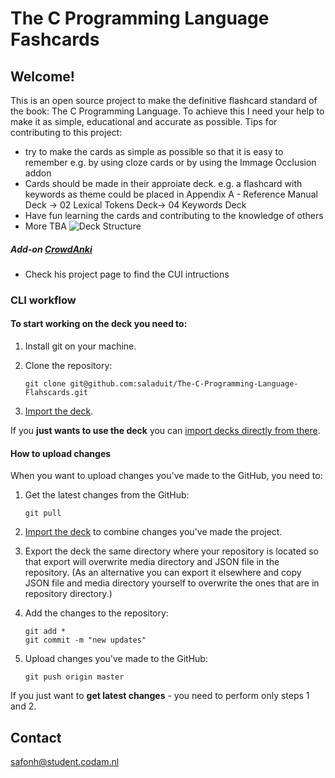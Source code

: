 # The C Programming Language Fashcards

## Welcome!
This is an open source project to make the definitive flashcard standard of the book: The C Programming Language. To achieve this I need your help to make it as simple, educational and accurate as possible. Tips for contributing to this project:
  - try to make the cards as simple as possible so that it is easy to remember e.g. by using cloze cards or by using the Immage Occlusion addon
  - Cards should be made in their approiate deck. e.g. a flashcard with keywords as theme could be placed in Appendix A - Reference Manual Deck -> 02 Lexical Tokens Deck-> 04 Keywords Deck
  - Have fun learning the cards and contributing to the knowledge of others
  - More TBA
![Deck Structure](/The-C-Programming-Language-Flahscards/deck_structure "deck_structure")
##### Add-on [CrowdAnki](https://desktop.github.com/)
  - Check his project page to find the CUI intructions
 
### CLI workflow

#### To start working on the deck you need to:

1. Install git on your machine.
2. Clone the repository:

    ```
    git clone git@github.com:saladuit/The-C-Programming-Language-Flahscards.git
    ```

3. [Import the deck](#import).

If you **just wants to use the deck** you can [import decks directly from there](#import-from-git).

#### How to upload changes

When you want to upload changes you've made to the GitHub, you need to:

1. Get the latest changes from the GitHub:
   
    ```
    git pull
    ```
2. [Import the deck](#import) to combine changes you've made the project.
3. Export the deck the same directory where your repository is located so that export will overwrite media directory and JSON file in the repository. (As an alternative you can export it elsewhere and copy JSON file and media directory yourself to overwrite the ones that are in repository directory.)
4. Add the changes to the repository:

    ```
    git add *
    git commit -m "new updates"
    ```
5. Upload changes you've made to the GitHub:

    ```
    git push origin master
    ```

If you just want to **get latest changes** - you need to perform only steps 1 and 2.

## Contact
safonh@student.codam.nl
